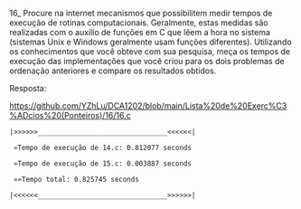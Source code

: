 16_ Procure na internet mecanismos que 
possibilitem medir tempos de execução 
de rotinas computacionais. Geralmente, 
estas medidas são realizadas com 
o auxílio de funções em C que lêem 
a hora no sistema (sistemas Unix e 
Windows geralmente usam funções diferentes). 
Utilizando os conhecimentos que 
você obteve com sua pesquisa, 
meça os tempos de execução das 
implementações que você criou para os 
dois problemas de ordenação anteriores e 
compare os resultados obtidos.

Resposta:

https://github.com/YZhLu/DCA1202/blob/main/Lista%20de%20Exerc%C3%ADcios%20(Ponteiros)/16/16.c

```
|>>>>>>________________________________<<<<<<|

 »Tempo de execução de 14.c: 0.812077 seconds

 »Tempo de execução de 15.c: 0.003887 seconds

 »»Tempo total: 0.825745 seconds

|<<<<<<________________________________>>>>>>|
```
